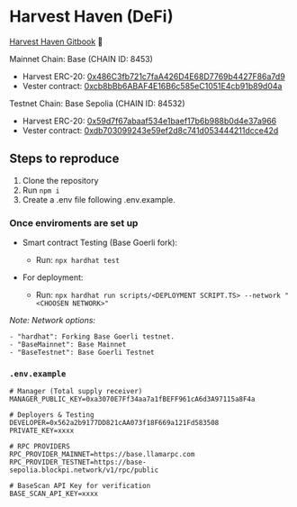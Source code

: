 # Harvest Haven (DeFi)

<a href="https://harvesthaven.gitbook.io/" target="_blank">Harvest Haven Gitbook</a> 🌱

Mainnet Chain: Base (CHAIN ID: 8453)

- Harvest ERC-20: [0x486C3fb721c7faA426D4E68D7769b4427F86a7d9](https://basescan.org/address/0x486C3fb721c7faA426D4E68D7769b4427F86a7d9)
- Vester contract: [0xcb8bBb6ABAF4E16B6c585eC1051E4cb91b89d04a](https://basescan.org/address/0xcb8bBb6ABAF4E16B6c585eC1051E4cb91b89d04a)

Testnet Chain: Base Sepolia (CHAIN ID: 84532)

- Harvest ERC-20: [0x59d7f67abaaf534e1baef17b6b988b0d4e37a966](https://sepolia.basescan.org/address/0x59d7f67abaaf534e1baef17b6b988b0d4e37a966)
- Vester contract: [0xdb703099243e59ef2d8c741d053444211dcce42d](https://sepolia.basescan.org/address/0xdb703099243e59ef2d8c741d053444211dcce42d)

## Steps to reproduce

1. Clone the repository
2. Run `npm i`
3. Create a .env file following .env.example.

### Once enviroments are set up

- Smart contract Testing (Base Goerli fork):

  - Run: `npx hardhat test`

- For deployment:
  - Run: `npx hardhat run scripts/<DEPLOYMENT SCRIPT.TS> --network "<CHOOSEN NETWORK>"`

_Note: Network options:_

    - "hardhat": Forking Base Goerli testnet.
    - "BaseMainnet": Base Mainnet
    - "BaseTestnet": Base Goerli Testnet

### `.env.example`

```.env
# Manager (Total supply receiver)
MANAGER_PUBLIC_KEY=0xa3070E7Ff34aa7a1fBEFF961cA6d3A97115a8F4a

# Deployers & Testing
DEVELOPER=0x562a2b9177DD821cAA073f18F669a121Fd583508
PRIVATE_KEY=xxxx

# RPC PROVIDERS
RPC_PROVIDER_MAINNET=https://base.llamarpc.com
RPC_PROVIDER_TESTNET=https://base-sepolia.blockpi.network/v1/rpc/public

# BaseScan API Key for verification
BASE_SCAN_API_KEY=xxxx

```
